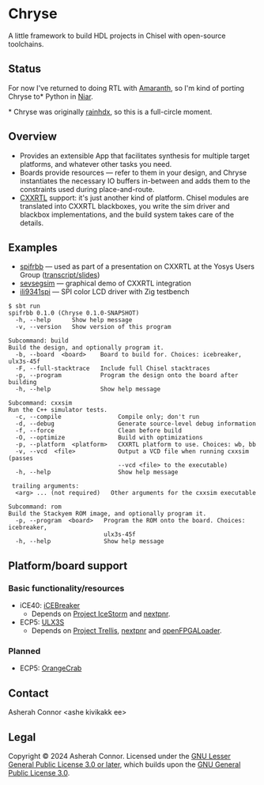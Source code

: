 # Chryse

A little framework to build HDL projects in Chisel with open-source toolchains.

## Status

For now I've returned to doing RTL with [Amaranth], so I'm kind of porting Chryse to* Python in [Niar].

\* Chryse was originally [rainhdx], so this is a full-circle moment.

[Amaranth]: https://amaranth-lang.org
[Niar]: https://github.com/kivikakk/niar
[rainhdx]: https://github.com/kivikakk/hdx#rain

## Overview

* Provides an extensible App that facilitates synthesis for multiple target
  platforms, and whatever other tasks you need.
* Boards provide resources — refer to them in your design, and Chryse
  instantiates the necessary IO buffers in-between and adds them to the
  constraints used during place-and-route.
* [CXXRTL] support: it's just another kind of platform. Chisel modules are
  translated into CXXRTL blackboxes, you write the sim driver and blackbox
  implementations, and the build system takes care of the details.

[CXXRTL]: https://yosyshq.readthedocs.io/projects/yosys/en/latest/cmd/write_cxxrtl.html

## Examples

* [spifrbb](https://github.com/kivikakk/spifrbb) — used as part of a presentation on
  CXXRTL at the Yosys Users Group ([transcript/slides][chisel-and-cxx])
* [sevsegsim](https://github.com/kivikakk/sevsegsim) — graphical demo of CXXRTL
  integration
* [ili9341spi](https://github.com/kivikakk/ili9341spi) — SPI color LCD driver with
  Zig testbench

[chisel-and-cxx]: https://kivikakk.ee/digital/2024/05/28/chisel-and-cxx/

```console
$ sbt run
spifrbb 0.1.0 (Chryse 0.1.0-SNAPSHOT)
  -h, --help      Show help message
  -v, --version   Show version of this program

Subcommand: build
Build the design, and optionally program it.
  -b, --board  <board>    Board to build for. Choices: icebreaker, ulx3s-45f
  -F, --full-stacktrace   Include full Chisel stacktraces
  -p, --program           Program the design onto the board after building
  -h, --help              Show help message

Subcommand: cxxsim
Run the C++ simulator tests.
  -c, --compile                Compile only; don't run
  -d, --debug                  Generate source-level debug information
  -f, --force                  Clean before build
  -O, --optimize               Build with optimizations
  -p, --platform  <platform>   CXXRTL platform to use. Choices: wb, bb
  -v, --vcd  <file>            Output a VCD file when running cxxsim (passes
                               --vcd <file> to the executable)
  -h, --help                   Show help message

 trailing arguments:
  <arg> ... (not required)   Other arguments for the cxxsim executable

Subcommand: rom
Build the Stackyem ROM image, and optionally program it.
  -p, --program  <board>   Program the ROM onto the board. Choices: icebreaker,
                           ulx3s-45f
  -h, --help               Show help message
```

## Platform/board support

### Basic functionality/resources

* iCE40: [iCEBreaker]
  * Depends on [Project IceStorm] and [nextpnr].
* ECP5: [ULX3S]
  * Depends on [Project Trellis], [nextpnr] and [openFPGALoader].

### Planned

* ECP5: [OrangeCrab]

[iCEBreaker]: https://yosyshq.readthedocs.io/projects/yosys/en/latest/cmd/write_cxxrtl.html
[Project IceStorm]: https://github.com/YosysHQ/icestorm
[nextpnr]: https://github.com/YosysHQ/nextpnr
[ULX3S]: https://radiona.org/ulx3s/
[Project Trellis]: https://github.com/YosysHQ/prjtrellis
[openFPGALoader]: https://github.com/trabucayre/openFPGALoader
[OrangeCrab]: https://1bitsquared.com/products/orangecrab

## Contact

Asherah Connor \<ashe kivikakk ee\>

## Legal

Copyright © 2024 Asherah Connor. Licensed under the [GNU Lesser General Public License
3.0 or later](COPYING.LESSER), which builds upon the [GNU General Public License
3.0](COPYING).
